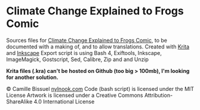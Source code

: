 # Climate Change Explained to Frogs Comic

Sources files for [Climate Change Explained to Frogs Comic](http://nylnook.com/en/comics/), to be documented with a making of, and to allow translations.
Created with [Krita](https://krita.org/) and [Inkscape](https://inkscape.org)
Export script is using Bash 4, Exiftools, Inkscape, ImageMagick, Gostscript, Sed, Calibre, Zip and and Unzip

**Krita files (.kra) can't be hosted on Github (too big > 100mb), I'm looking for another solution.**

© Camille Bissuel [nylnook.com](http://nylnook.com)
Code (bash script) is licensed under the MIT License
Artwork is licensed under a Creative Commons Attribution-ShareAlike 4.0 International License
